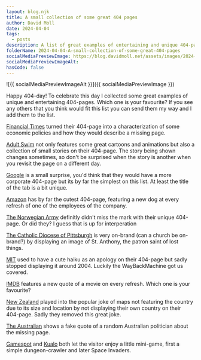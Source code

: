 ```yaml
---
layout: blog.njk
title: A small collection of some great 404 pages
author: David Moll
date: 2024-04-04
tags:
  - posts
description: A list of great examples of entertaining and unique 404-pages
folderName: 2024-04-04-A-small-collection-of-some-great-404-pages
socialMediaPreviewImage: https://blog.davidmoll.net/assets/images/2024-04-04-A-small-collection-of-some-great-404-pages/cover.png
socialMediaPreviewImageAlt:
hasCode: false
---
```


![{{ socialMediaPreviewImageAlt }}]({{ socialMediaPreviewImage }})

Happy 404-day! To celebrate this day I collected some great examples of unique and entertaining 404-pages. Which one is your favourite? If you see any others that you think would fit this list you can send them my way and I add them to the list.

[Financial Times](https://www.ft.com/404) turned their 404-page into a characterization of some economic policies and how they would describe a missing page.

[Adult Swim](https://www.adultswim.com/404) not only features some great cartoons and animations but also a collection of small stories on their 404-page. The story being shown changes sometimes, so don't be surprised when the story is another when you revisit the page on a different day.

[Google](https://google.com/404) is a small surprise, you'd think that they would have a more corporate 404-page but its by far the simplest on this list. At least the title of the tab is a bit unique.

[Amazon](https://www.amazon.com/404) has by far the cutest 404-page, featuring a new dog at every refresh of one of the employees of the company.

[The Norwegian Army](https://www.forsvaret.no/en/404) definitly didn't miss the mark with their unique 404-page. Or did they? I guess that is up for interperation

[The Catholic Diocese of Pittsburgh](https://diopitt.org/404) is very on-brand (can a church be on-brand?) by displaying an image of St. Anthony, the patron saint of lost things.

[MIT](https://web.archive.org/web/20000128162812/mit.edu/404) used to have a cute haiku as an apology on their 404-page but sadly stopped displaying it around 2004. Luckily the WayBackMachine got us covered.

[IMDB](https://www.imdb.com/404) features a new quote of a movie on every refresh. Which one is your favourite?

[New Zealand](https://www.reddit.com/media?url=https%3A%2F%2Fi.redd.it%2Falld5xgsmi6y.jpg) played into the popular joke of maps not featuring the country due to its size and location by not displaying their own country on their 404-page. Sadly they removed this great joke.

[The Australian](https://www.theaustralian.com.au/404) shows a fake quote of a random Australian politician about the missing page.

[Gamespot](https://www.gamespot.com/404/) and [Kualo](https://www.kualo.co.uk/404) both let the visitor enjoy a little mini-game, first a simple dungeon-crawler and later Space Invaders.
